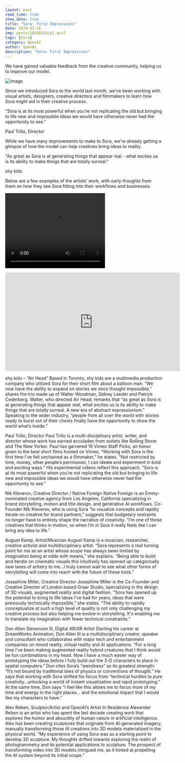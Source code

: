 ```yaml
---
layout: post
read_time: true
show_date: true
title: "Sora: First Impressions"
date: 2024-03-26
img: posts/20240326/p1.avif
tags: [Sora]
category: OpenAI
author: OpenAi
description: "Sora: First Impressions"
---
```

We have gained valuable feedback from the creative community, helping us to improve our model.

![image](./assets/img/posts/20240326/p1.avif)

Since we introduced Sora to the world last month, we’ve been working with visual artists, designers, creative directors and filmmakers to learn how Sora might aid in their creative process.

"Sora is at its most powerful when you’re not replicating the old but bringing to life new and impossible ideas we would have otherwise never had the opportunity to see."

Paul Trillo, Director

While we have many improvements to make to Sora, we're already getting a glimpse of how the model can help creatives bring ideas to reality.

"As great as Sora is at generating things that appear real - what excites us is its ability to make things that are totally surreal."

shy kids

Below are a few examples of the artists’ work, with early thoughts from them on how they see Sora fitting into their workflows and businesses.

<video src="https://player.vimeo.com/video/926359803?h=e208cba9fd" width="320" height="240" controls></video>
<iframe width="560" height="315" src="https://player.vimeo.com/video/926359803?h=e208cba9fd" frameborder="0" allow="accelerometer; autoplay; clipboard-write; encrypted-media; gyroscope; picture-in-picture" allowfullscreen></iframe>

shy kids – “Air Head”
Based in Toronto, shy kids are a multimedia production company who utilized Sora for their short film about a balloon man. “We now have the ability to expand on stories we once thought impossible,” shares the trio made up of Walter Woodman, Sidney Leeder and Patrick Cederberg.  Walter, who directed Air Head, remarks that “as great as Sora is at generating things that appear real, what excites us is its ability to make things that are totally surreal. A new era of abstract expressionism.” Speaking to the wider industry, “people from all over the world with stories ready to burst out of their chests finally have the opportunity to show the world what’s inside.”

  <link rel="canonical" href="https://player.vimeo.com/video/926361712?h=c09915698c">

Paul Trillo, Director
Paul Trillo is a multi-disciplinary artist, writer, and director whose work has earned accolades from outlets like Rolling Stone and The New Yorker. Paul has garnered 19 Vimeo Staff Picks, an honor given to the best short films hosted on Vimeo. “Working with Sora is the first time I’ve felt unchained as a filmmaker,” he states. “Not restricted by time, money, other people’s permission, I can ideate and experiment in bold and exciting ways.” His experimental videos reflect this approach. “Sora is at its most powerful when you’re not replicating the old but bringing to life new and impossible ideas we would have otherwise never had the opportunity to see.”

  <link rel="canonical" href="https://player.vimeo.com/video/926363968?h=e52a6a8e93">

Nik Kleverov, Creative Director / Native Foreign
Native Foreign is an Emmy-nominated creative agency from Los Angeles, California specializing in brand storytelling, motion and title design, and generative AI workflows. Co-Founder Nik Kleverov, who is using Sora “to visualize concepts and rapidly iterate on creative for brand partners,” suggests that budgetary restraints no longer have to entirely shape the narrative of creativity. “I’m one of those creatives that thinks in motion, so when I’m in Sora it really feels like I can bring any idea to life.”

  <link rel="canonical" href="https://player.vimeo.com/video/926367326?h=4fa2d04bfa">

August Kamp, Artist/Musician
August Kamp is a musician, researcher, creative activist and multidisciplinary artist. “Sora represents a real turning point for me as an artist whose scope has always been limited by imagination being at odds with means,” she explains. “Being able to build and iterate on cinematic visuals this intuitively has opened up categorically new lanes of artistry to me...I truly cannot wait to see what other forms of storytelling will come into reach with the future of these tools."

  <link rel="canonical" href="https://player.vimeo.com/video/927203952?h=75a0ebba22">

Josephine Miller, Creative Director
Josephine Miller is the Co-Founder and Creative Director of London based Oraar Studio, specializing in the design of 3D visuals, augmented reality and digital fashion. "Sora has opened up the potential to bring to life ideas I've had for years, ideas that were previously technically impossible,” she states. “The ability to rapidly conceptualize at such a high level of quality is not only challenging my creative process but also helping me evolve in storytelling. It's enabling me to translate my imagination with fewer technical constraints."

 <link rel="canonical" href="https://player.vimeo.com/video/926365659?h=6b492b0354">

Don Allen Stevenson III, Digital AR/XR Artist
Starting his career at DreamWorks Animation, Don Allen III is a multidisciplinary creator, speaker and consultant who collaborates with major tech and entertainment companies on mixed reality, virtual reality and AI applications. “For a long time I've been making augmented reality hybrid creatures that I think would be fun combinations in my head. Now I have a much easier way of prototyping the ideas before I fully build out the 3-D characters to place in spatial computers.” Don cites Sora’s “weirdness” as its greatest strength: “It’s not bound by traditional laws of physics or conventions of thought.” He says that working with Sora shifted his focus from “technical hurdles to pure creativity…unlocking a world of instant visualization and rapid prototyping.” At the same time, Don says “I feel like this allows me to focus more of my time and energy in the right places… and the emotional impact that I would like my characters to have.”

  <link rel="canonical" href="https://player.vimeo.com/video/926367931?h=08ea5b0852">

Alex Reben, Sculptor/Artist and OpenAI’s Artist In Residence
Alexander Reben is an artist who has spent the last decade creating work that explores the humor and absurdity of human nature in artificial intelligence. Alex has been creating sculptures that originate from AI-generated imagery, manually transforming those AI creations into 3D models materialized in the physical world. “My experience of using Sora was as a starting point to develop 3D sculpture. My thoughts drifted towards exploring the realm of photogrammetry and its potential applications to sculpture. The prospect of transforming video into 3D models intrigued me, as it hinted at propelling the AI system beyond its initial scope.” 
